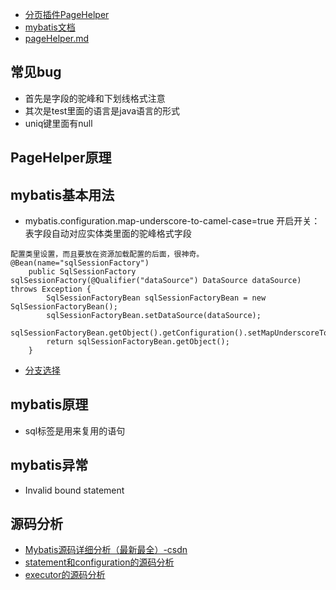 - [分页插件PageHelper](https://pagehelper.github.io/docs/)
- [mybatis文档](https://mybatis.org/mybatis-3/zh/index.html)
- [pageHelper.md](pageHelper.md)
## 常见bug
- 首先是字段的驼峰和下划线格式注意
- 其次是test里面的语言是java语言的形式
- uniq键里面有null
## PageHelper原理
## mybatis基本用法
- mybatis.configuration.map-underscore-to-camel-case=true 开启开关：表字段自动对应实体类里面的驼峰格式字段
```
配置类里设置，而且要放在资源加载配置的后面，很神奇。
@Bean(name="sqlSessionFactory")
    public SqlSessionFactory sqlSessionFactory(@Qualifier("dataSource") DataSource dataSource) throws Exception {
        SqlSessionFactoryBean sqlSessionFactoryBean = new SqlSessionFactoryBean();
        sqlSessionFactoryBean.setDataSource(dataSource);
        sqlSessionFactoryBean.getObject().getConfiguration().setMapUnderscoreToCamelCase(true);
        return sqlSessionFactoryBean.getObject();
    }
```
- [分支选择](https://www.cnblogs.com/xiximayou/p/12221581.html)
## mybatis原理
- sql标签是用来复用的语句
## mybatis异常
- Invalid bound statement
## 源码分析
- [Mybatis源码详细分析（最新最全）-csdn](https://blog.csdn.net/qq_34295193/article/details/111193065)
- [statement和configuration的源码分析](https://blog.csdn.net/ShewMi/article/details/80242339)
- [executor的源码分析](https://blog.csdn.net/ShewMi/article/details/80283094)
##
